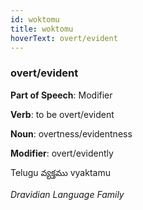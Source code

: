 ```yaml
---
id: woktomu
title: woktomu
hoverText: overt/evident
---
```


### overt/evident

**Part of Speech**: Modifier

**Verb**: to be overt/evident

**Noun**: overtness/evidentness

**Modifier**: overt/evidently

Telugu వ్యక్తము vyaktamu 

*Dravidian Language Family*